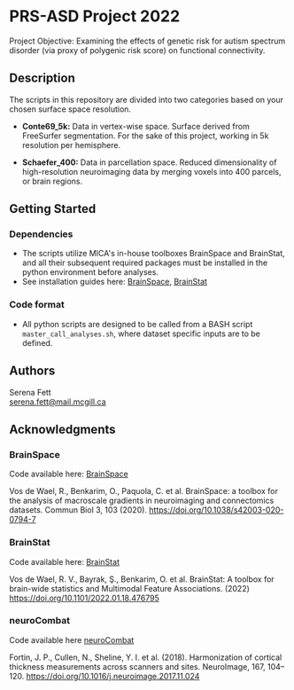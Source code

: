 # PRS-ASD Project 2022

Project Objective: Examining the effects of genetic risk for autism spectrum disorder (via proxy of polygenic risk score) on functional connectivity. 

## Description

The scripts in this repository are divided into two categories based on your chosen surface space resolution. 

* **Conte69_5k:** Data in vertex-wise space. Surface derived from FreeSurfer segmentation. For the sake of this project, working in 5k resolution per hemisphere. 

* **Schaefer_400:** Data in parcellation space. Reduced dimensionality of high-resolution neuroimaging data by merging voxels into 400 parcels, or brain regions. 

## Getting Started

### Dependencies

* The scripts utilize MICA's in-house toolboxes BrainSpace and BrainStat, and all their subsequent required packages must be installed in the python environment before analyses. 
* See installation guides here: [BrainSpace](https://brainspace.readthedocs.io/en/latest/pages/install.html#python-installation), [BrainStat]( https://brainstat.readthedocs.io/en/master/generic/install.html#python-installation)


### Code format

* All python scripts are designed to be called from a BASH script `master_call_analyses.sh`, where dataset specific inputs are to be defined. 


## Authors

Serena Fett   
[serena.fett@mail.mcgill.ca](serena.fett@mail.mcgill.ca)

## Acknowledgments


### BrainSpace

Code available here: [BrainSpace ](https://github.com/MICA-MNI/BrainSpace)

Vos de Wael, R., Benkarim, O., Paquola, C. et al. BrainSpace: a toolbox for the analysis of macroscale gradients in neuroimaging and connectomics datasets. Commun Biol 3, 103 (2020). https://doi.org/10.1038/s42003-020-0794-7

### BrainStat

Code available here:  [BrainStat ](https://github.com/MICA-MNI/BrainStat)

Vos de Wael, R. V., Bayrak, Ş., Benkarim, O. et al. BrainStat: A toolbox for brain-wide statistics and Multimodal Feature Associations. (2022) https://doi.org/10.1101/2022.01.18.476795 

### neuroCombat 

Code available here [neuroCombat](https://github.com/Jfortin1/neuroCombat)

Fortin, J. P., Cullen, N., Sheline, Y. I. et al. (2018). Harmonization of cortical thickness measurements across scanners and sites. NeuroImage, 167, 104–120. https://doi.org/10.1016/j.neuroimage.2017.11.024

